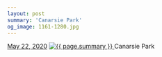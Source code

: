 ```yaml
---
layout: post
summary: 'Canarsie Park'
og_image: 1161-1280.jpg
---
```


<p>
  <time>
    <a href="/1161">May 22, 2020</a>
  </time>
  <a href="/1161">
    <img src="{{ site.assets_url }}/1161-640.jpg" srcset="{{ site.assets_url }}/1161-320.jpg 320w, {{ site.assets_url }}/1161-640.jpg 640w, {{ site.assets_url }}/1161-960.jpg 960w, {{ site.assets_url }}/1161-1280.jpg 1280w" sizes="(min-width: 700px) 50vw, calc(100vw - 2rem)" alt="{{ page.summary }}" />
  </a>
  <span>Canarsie Park</span>
</p>
